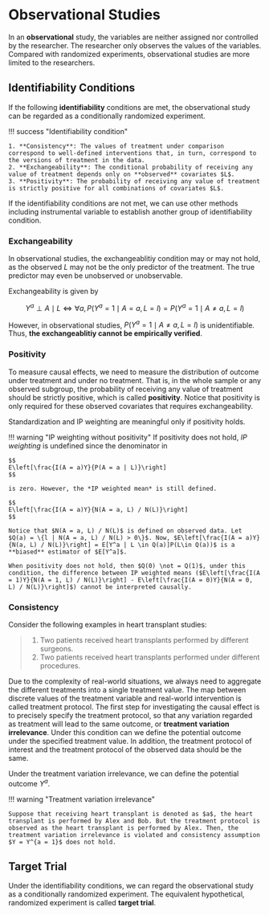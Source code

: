 # Observational Studies

In an **observational** study, the variables are neither assigned nor controlled by the researcher. The researcher only observes the values of the variables. Compared with randomized experiments, observational studies are more limited to the researchers.

## Identifiability Conditions

If the following **identifiability** conditions are met, the observational study can be regarded as a conditionally randomized experiment.

!!! success "Identifiability condition"

    1. **Consistency**: The values of treatment under comparison correspond to well-defined interventions that, in turn, correspond to the versions of treatment in the data.
    2. **Exchangeability**: The conditional probability of receiving any value of treatment depends only on **observed** covariates $L$.
    3. **Positivity**: The probability of receiving any value of treatment is strictly positive for all combinations of covariates $L$.

If the identifiability conditions are not met, we can use other methods including instrumental variable to establish another group of identifiability condition.

### Exchangeability

In observational studies, the exchangeablitiy condition may or may not hold, as the observed $L$ may not be the only predictor of the treatment. The true predictor may even be unobserved or unobservable.

Exchangeability is given by

$$
Y^a \perp A \mid L \Longleftrightarrow \forall a, P(Y^a  = 1 \mid A = a, L = l) = P(Y^a = 1\mid A \not = a, L = l)
$$

However, in observational studies, $P(Y^a = 1\mid A\not = a, L = l)$ is unidentifiable. Thus, **the exchangeablitiy cannot be empirically verified**.

### Positivity

To measure causal effects, we need to measure the distribution of outcome under treatment and under no treatment. That is, in the whole sample or any observed subgroup, the probability of receiving any value of treatment should be strictly positive, which is called **positivity**. Notice that positivity is only required for these observed covariates that requires exchangeability.

Standardization and IP weighting are meaningful only if positivity holds.

!!! warning "IP weighting without positivity"
    If positivity does not hold, *IP weighting* is undefined since the denominator in

    $$
    E\left[\frac{I(A = a)Y}{P(A = a | L)}\right]
    $$

    is zero. However, the *IP weighted mean* is still defined.

    $$
    E\left[\frac{I(A = a)Y}{N(A = a, L) / N(L)}\right]
    $$

    Notice that $N(A = a, L) / N(L)$ is defined on observed data. Let $Q(a) = \{l | N(A = a, L) / N(L) > 0\}$. Now, $E\left[\frac{I(A = a)Y}{N(a, L) / N(L)}\right] = E[Y^a | L \in Q(a)]P(L\in Q(a))$ is a **biased** estimator of $E[Y^a]$.

    When positivity does not hold, then $Q(0) \not = Q(1)$, under this condition, the difference between IP weighted means ($E\left[\frac{I(A = 1)Y}{N(A = 1, L) / N(L)}\right] - E\left[\frac{I(A = 0)Y}{N(A = 0, L) / N(L)}\right]$) cannot be interpreted causally.

### Consistency

Consider the following examples in heart transplant studies:

> 1. Two patients received heart transplants performed by different surgeons.
> 2. Two patients received heart transplants performed under different procedures.

Due to the complexity of real-world situations, we always need to aggregate the different treatments into a single treatment value. The map between discrete values of the treatment variable and real-world intervention is called treatment protocol. The first step for investigating the causal effect is to precisely specify the treatment protocol, so that any variation regarded as treatment will lead to the same outcome, or **treatment variation irrelevance**. Under this condition can we define the potential outcome under the specified treatment value. In addition, the treatment protocol of interest and the treatment protocol of the observed data should be the same.

Under the treatment variation irrelevance, we can define the potential outcome $Y^a$.

!!! warning "Treatment variation irrelevance"

    Suppose that receiving heart transplant is denoted as $a$, the heart transplant is performed by Alex and Bob. But the treatment protocol is observed as the heart transplant is performed by Alex. Then, the treatment variation irrelevance is violated and consistency assumption $Y = Y^{a = 1}$ does not hold.

## Target Trial

Under the identifiability conditions, we can regard the observational study as a conditionally randomized experiment. The equivalent hypothetical, randomized experiment is called **target trial**.